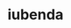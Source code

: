 ---
blog: https://iubenda.com/blog
facebook: https://facebook.com/iubenda
logohandle: iubenda
sort: iubenda
title: iubenda
twitter: https://x.com/iubenda
website: https://www.iubenda.com/en/
---